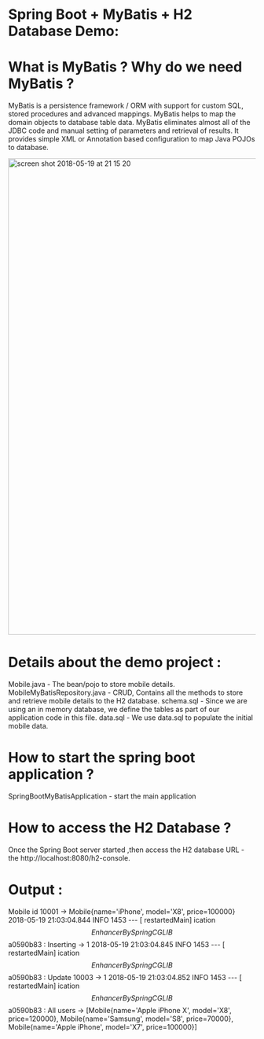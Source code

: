# Spring Boot + MyBatis + H2 Database Demo:


# What is MyBatis ? Why do we need MyBatis ?

MyBatis is a persistence framework / ORM with support for custom SQL, stored procedures and advanced mappings.
MyBatis helps to map the domain objects to database table data.
MyBatis eliminates almost all of the JDBC code and manual setting of parameters and retrieval of results.
It provides simple XML or Annotation based configuration to map Java POJOs to database.


<img width="970" alt="screen shot 2018-05-19 at 21 15 20" src="https://user-images.githubusercontent.com/30971809/40272172-d8eb330a-5ba9-11e8-9a56-f0374d379088.png">


# Details about the demo project :

Mobile.java - The bean/pojo to store mobile details.
MobileMyBatisRepository.java - CRUD, Contains all the methods to store and retrieve mobile details to the H2 database.
schema.sql - Since we are using an in memory database, we define the tables as part of our application code in this file.
data.sql - We use data.sql to populate the initial mobile data.

# How to start the spring boot application ?

SpringBootMyBatisApplication - start the main application

# How to access the H2 Database ?

Once the Spring Boot server started ,then access the H2 database URL - the http://localhost:8080/h2-console.

# Output :

Mobile id 10001 -> Mobile{name='iPhone', model='X8', price=100000}
2018-05-19 21:03:04.844  INFO 1453 --- [  restartedMain] ication$$EnhancerBySpringCGLIB$$a0590b83 : Inserting -> 1
2018-05-19 21:03:04.845  INFO 1453 --- [  restartedMain] ication$$EnhancerBySpringCGLIB$$a0590b83 : Update 10003 -> 1
2018-05-19 21:03:04.852  INFO 1453 --- [  restartedMain] ication$$EnhancerBySpringCGLIB$$a0590b83 : All users -> [Mobile{name='Apple iPhone X', model='X8', price=120000}, Mobile{name='Samsung', model='S8', price=70000}, Mobile{name='Apple iPhone', model='X7', price=100000}]



